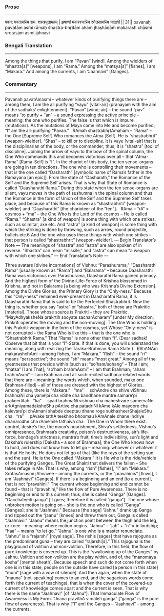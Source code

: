 ### Prose 
 --- 
पवन: पवतामस्मि राम: शस्त्रभृतामहम् |
झषाणां मकरश्चास्मि स्रोतसामस्मि जाह्नवी || 31||
pavanaḥ pavatām asmi rāmaḥ śhastra-bhṛitām aham
jhaṣhāṇāṁ makaraśh chāsmi srotasām asmi jāhnavī

### Bengali Translation 
 --- 
Among the things that purify, I am “Pavan” [wind]. Among the wielders of “shastra[s]” [weapons], I am “Rama.” Among the “matsya[s]” [fishes], I am “Makara.” And among the currents, I am “Jaahnavi” [Ganges].

### Commentary 
 --- 
Pavanah pavatAmasmi – whatever kinds of purifying things there are – among them, I am the all purifying “vayu” [vital-air] (pranayam with the aim of the sadhaks’ enlightenment). “Pavan” [wind; air] – the sound “pav” means “to purify + “an” – a sound expressing the active principle – meaning: the one who purifies. The false is that which is impure (mutations). As the mutations of Maya come into Me and become purified, “I” am the all-purifying “Pavan.”
 
RAmah shastrabhṛtAmaham – “Rama” – the One [Supreme Self] Who romances the Atma [Self]. He is “shastrabhrit” [weapon-wielder]. “Shas” – to kill or to discipline. It is vayu [vital-air] that is the disciplinarian of the body, or the commander; thus, it is “shastra” [tool of discipline]. Joining the arrow of vayu to the bow of the spinal column, the One Who commands this and becomes victorious over all – that “Atma-Rama” [Rama-Self] is “I”. In the chariot of this body, the ten sense-organs are going in ten directions. The one who is controlling their movements – that is the one called “Dasharath” [symbolic name of Rama’s father in the Ramayana [an epic]]. From the state of “Dasharath,” the Romance of the Self and the Supreme Self arises. That is why that State of Romance is called “Daasharathi Rama.” During this state when the ten sense-organs are silent, vayu moves in the path of sushumna in the spinal column and thus the Romance in the form of Union of the Self and the Supreme Self takes place, and because of this Rama is known as “shastrabhriti” [weapon-wielder] and “Daasharathi” [the charioteer of the “ten”].
 
RAma – “rA” = cosmos + “ma” – the One Who is the Lord of the cosmos – He is called “Rama.” “Shastra” [a kind of weapon] is some thing with which one strikes, such as scimitar, axe etc. And “astra” [a kind of weapon] is some thing with which the striking is done by throwing, such as arrow, round projectile, bullets etc.6 And the one who uses these things with which one strikes – that person is called “shastrabhrit” [weapon-wielder]. — Begin Translator’s Note — The meanings of “shastra” and “astra” are also spoken of in reverse. “Shastra” can mean “missile,” and “astra” can mean “a weapon with which one strikes.” — End Translator’s Note —

Three avatars [divine incarnations] of Vishnu: “Parashurama,” “Daasharathi Rama” [usually known as “Rama”] and “Balarama” – because Daasharathi Rama was victorious over Parashurama, Daasharathi Rama gained primacy. And the highest form of the Divine-Life-Force of Krishna blossomed in Krishna, and not in Balarama [a being who was Krishna’s Divine Extension]. Among the Divine Glories, the Primary Glory is the “Only-ness.” Because this “Only-ness” remained ever-present in Daasharathi Rama, it is Daasharathi Rama that is said to be the Perfected Shastrabhrit. Now the thing is, whether you say “astra” or “shastra,” both of these are Prakritic [material]. Those whose source is Prakriti – they are Prakritic. “MayAdhyaksheNa prakṛtih sooyate sacharAcharam” [under My direction, Prakriti operates the moving and the non-moving]. The One Who is holding this Prakriti-weapon in the form of the cosmos, yet Whose “Only-ness” is not corrupted – the Rama Who is like this – that is the one who is “Shastrabhrit Rama.” That “Rama” is none other than “I”. (Dear sadhak! Observe that bit that is your “I”-State. If that is done, you will understand the meaning, along with realizing the Taraka-Brahman Rama State.)
 
ṚShANAṃ makarashchAmi – among fishes, I am “Makara.” “Rish” – the sound “ri” means “perspective”; the sound “sh” means “most great.” Among all of the greatnesses that preside within (such as: “so’ham/sohang” – That I am; “matsa” [I am That]; “so’ham brahmAsmi” – I am that Brahman; “aham brahmAsmi” – I am Brahman and all such recited sadhana-related words that there are – meaning: the words which, when sounded, make one Brahman-filled) – all of those are dressed with the highest of Glories. Among these, there is “Makara.”
 
“ma”     schAndre cha shive viShnau brahmaNi cha yame’pi cha viShe cha bandhane mantre samare’pi prakeertitah
 
“ka”     syad brahmaNi vishnau cha maheshvare sameeraNe
arkAgniyamadaksheShu pArtive cha patadriNi
kAme kAle mayoore cha kalevare’pi chAtmani
shabde deeptau dhane roge sukhasheerShajaleShu cha
 
“ra”     pAvake tathA teekhno bhoomau kAmAnale dhane
indriye dhanarodhe cha rAme’nile tathaiva cha
 
The One in Whom there exist: control, desire’s fire, the moon’s nourishment, Shiva’s settledness, Vishnu’s omnipresence, Brahmaa’s creativity, poison’s destructiveness, air’s life-force, bondage’s strictness, mantra’s fruit, time’s indivisibility, sun’s light and Daksha’s rulership [Daksha – a son of Brahmaa]; the One Who knows how to hold, and does not know how to let go – meaning: whoever or whatever it is that He holds, He does not let go of that (like the rays of the setting sun and the sun). He is the One called “Makara.” It is He who is the ride/vehicle of the purifying Ganges. The Great Shakti that delivers the fallen – She takes refuge in Me. That is why, among “rish” [fishes], “I” am “Makara.”
 
SrotasAmasmi jAhnavee – among the currents, or the “pravahinis” [flows], I am “Jaahnavi” (Ganges). If there is a beginning and an end [to a current], that is not “pravahini.” The current whose beginning and end cannot be found – that is “pravahini,” like the flow of Pure Awareness. There is no beginning or end to this current; thus, she is called “Ganga” [Ganges]. “Gacchateeiti ganga” [it goes; therefore it is called “ganga”]. The one whose unbroken motion is going on – she is the one who is called “Ganga” [Ganges]; she is “Jaahnavi.” Because [the sage] “Jahnu” drank up Ganga and ripped out the “jaanu” [knees] and threw them out, Ganga is called “Jaahnavi.” “Jaanu” means the junction point between the thigh and the leg, or knee – meaning: where motion begins. “Jahnu” – “jah” + “n” = in lordship; “haa” – means “to let go.” “Jahnu” is one who is a master renunciate. “Jahnu” is a “rajarshi” [royal sage]. The rishis [sages] that have rajoguna as the predominant guna – they are called “rajarshi[s].” This rajoguna is the playground of volition and non-volition. Therefore, in this field, the flow of pure knowledge is covered up. This is the “swallowing up of the Ganges” by Jahnu. Volition and non-volition are the play within, and of, the “manomaya kosha” [mental sheath]. Because speech and such do not come forth when one is in this state, people on the outside have called [a person in this state] “muni” [sage with a vow of silence]. And then again, when the state of “mauna” [not-speaking] comes to an end, and the sagacious words come forth (the current of teachings), that is when the cover of the covered-up current of knowledge comes apart and the current is seen. That is why there is the name “Jaahnavi” [of “Jahnu”]. That Immaculate Flow of Awareness is My Form. “Jnana pravAhA vimaleti ganga” [“ganga” is the pure flow of awareness]. That is why [“I” am] the Ganges – “Jaahnavi” – among the currents.